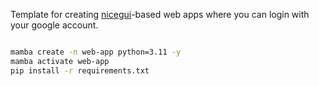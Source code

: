 Template for creating [nicegui](https://nicegui.io/)-based web apps where you can login with your google account.

```bash

mamba create -n web-app python=3.11 -y
mamba activate web-app
pip install -r requirements.txt

```

